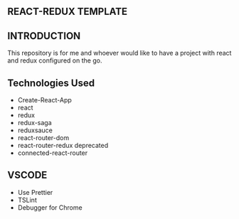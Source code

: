 ## REACT-REDUX TEMPLATE

## INTRODUCTION

This repository is for me and whoever would like to have a project with react and redux configured on the go.

## Technologies Used

- Create-React-App
- react
- redux
- redux-saga
- reduxsauce
- react-router-dom
- react-router-redux deprecated
- connected-react-router

## VSCODE

- Use Prettier
- TSLint
- Debugger for Chrome
